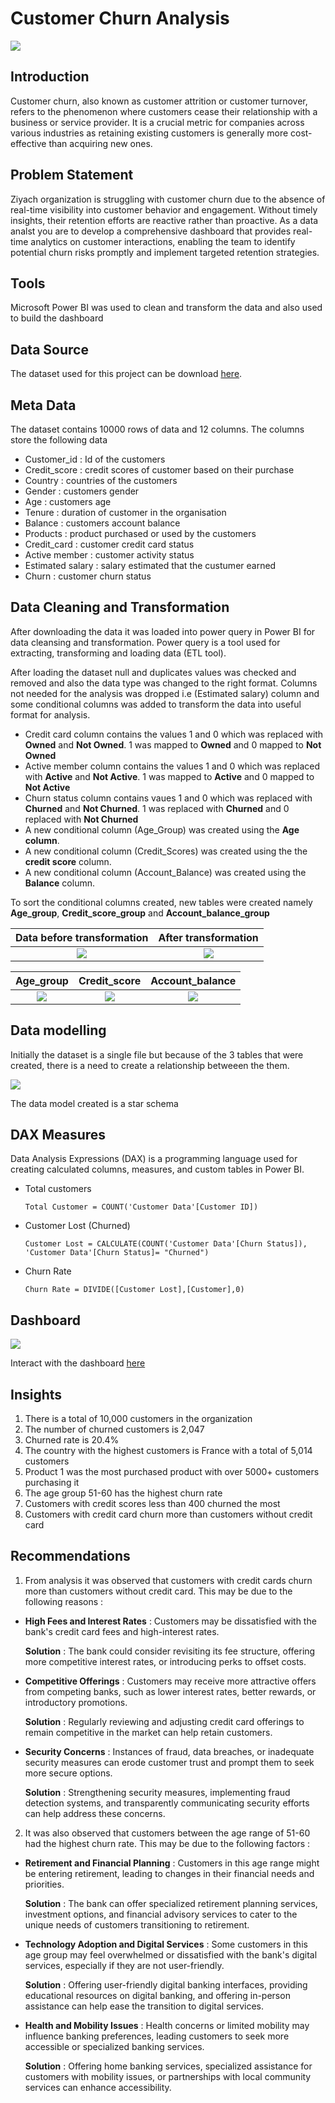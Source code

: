 # Customer Churn Analysis

![](customer_pics.jpg)

## Introduction
Customer churn, also known as customer attrition or customer turnover, refers to the phenomenon where customers cease their relationship with a business or service provider. It is a crucial metric for companies across various industries as retaining existing customers is generally more cost-effective than acquiring new ones.

## Problem Statement
Ziyach organization is struggling with customer churn due to the absence of real-time visibility into customer behavior and engagement.
Without timely insights, their retention efforts are reactive rather than proactive. 
As a data analst you are to develop a comprehensive dashboard that provides real-time analytics on customer interactions, enabling the team to identify potential churn risks promptly and implement targeted retention strategies.

## Tools
Microsoft Power BI was used to clean  and transform the data and also used to build the dashboard

## Data Source
The dataset used for this project can be download [here](https://drive.google.com/file/d/17bUJhEkQEDmoyLZ88TyS_Pi2IRcRMfAg/view?pli=1). 

## Meta Data
The dataset contains 10000 rows of data and 12 columns. The columns store the following data 
- Customer_id : Id of the customers
- Credit_score : credit scores of customer based on their purchase
- Country : countries of the customers
- Gender : customers gender
- Age : customers age
- Tenure : duration of customer in the organisation
- Balance : customers account balance
- Products : product purchased or used by the customers
- Credit_card : customer credit card status
- Active member : customer activity status
- Estimated salary : salary estimated that the custumer earned
- Churn : customer churn status

## Data Cleaning and Transformation
After downloading the data it was loaded into power query in Power BI for data cleansing and transformation. 
Power query is a tool used for extracting, transforming and loading data (ETL tool).

After loading the dataset null and duplicates values was checked and removed and also the data type was changed to the right format.
Columns not needed for the analysis was dropped i.e (Estimated salary) column and some conditional columns was added to transform the data into useful format for analysis.
- Credit card column contains the values 1 and 0 which was replaced with **Owned** and **Not Owned**. 1 was mapped to **Owned** and 0 mapped to **Not Owned**
- Active member column contains the values 1 and 0 which was replaced with **Active** and **Not Active**. 1 was mapped to **Active** and 0 mapped to **Not Active**
- Churn status column contains vaues 1 and 0 which was replaced with **Churned** and **Not Churned**. 1 was replaced with **Churned** and 0 replaced with **Not Churned**
- A new conditional column (Age_Group) was created using the **Age column**.
- A new conditional column (Credit_Scores) was created using the the **credit score** column.
- A new conditional column (Account_Balance) was created using the **Balance** column.

To sort the conditional columns created, new tables were created namely **Age_group**, **Credit_score_group** and **Account_balance_group**

Data before transformation              |              After transformation
:--------------------------------------:|:---------------------------------:
![](Before_transformation.png)          | ![](After_transformation.png)

Age_group              |              Credit_score              |          Account_balance
:---------------------:|:--------------------------------------:|:----------------------------:
![](Age_group.png)     |   ![](Credit_score.png)                |  ![](Account_balance.png)

## Data modelling 

Initially the dataset is a single file but because of the 3 tables that were created, there is a need to create a relationship betweeen the them.

![](Data_model.png)

The data model created is a star schema

## DAX Measures
Data Analysis Expressions (DAX) is a programming language used for creating calculated columns, measures, and custom tables in Power BI.

- Total customers
  ```
  Total Customer = COUNT('Customer Data'[Customer ID])
  ```
- Customer Lost (Churned)

  ```
  Customer Lost = CALCULATE(COUNT('Customer Data'[Churn Status]), 'Customer Data'[Churn Status]= "Churned")
  ```
- Churn Rate
  
  ```
  Churn Rate = DIVIDE([Customer Lost],[Customer],0)
  ```


## Dashboard

![](Report.png)

Interact with the dashboard [here](https://app.powerbi.com/view?r=eyJrIjoiYWMwOGVjNTUtYmU0OC00YWY1LTk0NzEtM2NiZTdkYTEyMjRmIiwidCI6IjY2YzIxYTZiLTI2YzctNDNiYy04Mzg5LTMyYjhjMmU5MWRjZiJ9)

## Insights
1. There is a total of 10,000 customers in the organization
2. The number of churned customers is 2,047
3. Churned rate is 20.4%
4. The country with the highest customers is France with a total of 5,014 customers
5. Product 1 was the most purchased product with over 5000+ customers purchasing it
6. The age group 51-60 has the highest churn rate
7. Customers with credit scores less than 400 churned the most
8. Customers with credit card churn more than customers without credit card
   


## Recommendations 
1. From analysis it was observed that customers with credit cards churn more than customers without credit card. This may be due to the following reasons :
   
- **High Fees and Interest Rates** : Customers may be dissatisfied with the bank's credit card fees and high-interest rates.
  
  **Solution** : The bank could consider revisiting its fee structure, offering more competitive interest rates, or introducing perks to offset costs.
  
- **Competitive Offerings** : Customers may receive more attractive offers from competing banks, such as lower interest rates, better rewards, or introductory promotions.

  **Solution** : Regularly reviewing and adjusting credit card offerings to remain competitive in the market can help retain customers.

- **Security Concerns** : Instances of fraud, data breaches, or inadequate security measures can erode customer trust and prompt them to seek more secure options.

    **Solution** : Strengthening security measures, implementing fraud detection systems, and transparently communicating security efforts can help address these concerns.

2. It was also observed that customers between the age range of 51-60 had the highest churn rate. This may be due to the following factors :

- **Retirement and Financial Planning** : Customers in this age range might be entering retirement, leading to changes in their financial needs and priorities.

  **Solution** : The bank can offer specialized retirement planning services, investment options, and financial advisory services to cater to the unique needs of customers transitioning to retirement.

- **Technology Adoption and Digital Services** : Some customers in this age group may feel overwhelmed or dissatisfied with the bank's digital services, especially if they are not user-friendly.

  **Solution** : Offering user-friendly digital banking interfaces, providing educational resources on digital banking, and offering in-person assistance can help ease the transition to digital services.

- **Health and Mobility Issues** : Health concerns or limited mobility may influence banking preferences, leading customers to seek more accessible or specialized banking services.
  
  **Solution** : Offering home banking services, specialized assistance for customers with mobility issues, or partnerships with local community services can enhance accessibility.




